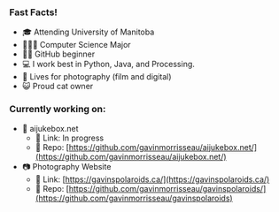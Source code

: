 ### Fast Facts! 
- 🎓 Attending University of Manitoba
- 👨🏻‍💻 Computer Science Major
- 🤏🏻 GitHub beginner
- 💻 I work best in Python, Java, and Processing.
- 📸 Lives for photography (film and digital)
- 😺 Proud cat owner

### Currently working on:
- 🎵 aijukebox.net
  - 🔗 Link: In progress
  - 🤖 Repo: [https://github.com/gavinmorrisseau/aijukebox.net/](https://github.com/gavinmorrisseau/aijukebox.net/)
- 📷 Photography Website
  - 🔗 Link: [https://gavinspolaroids.ca/](https://gavinspolaroids.ca/)
  - 🤖 Repo: [https://github.com/gavinmorrisseau/gavinspolaroids/](https://github.com/gavinmorrisseau/gavinspolaroids)

